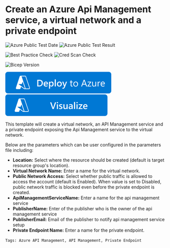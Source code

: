 # Create an Azure Api Management service, a virtual network and a private endpoint

![Azure Public Test Date](https://azurequickstartsservice.blob.core.windows.net/badges/quickstarts/microsoft.apimanagement/api-management-private-endpoint/PublicLastTestDate.svg)
![Azure Public Test Result](https://azurequickstartsservice.blob.core.windows.net/badges/quickstarts/microsoft.apimanagement/api-management-private-endpoint/PublicDeployment.svg)

![Best Practice Check](https://azurequickstartsservice.blob.core.windows.net/badges/quickstarts/microsoft.apimanagement/api-management-private-endpoint/BestPracticeResult.svg)
![Cred Scan Check](https://azurequickstartsservice.blob.core.windows.net/badges/quickstarts/microsoft.apimanagement/api-management-private-endpoint/CredScanResult.svg)

![Bicep Version](https://azurequickstartsservice.blob.core.windows.net/badges/quickstarts/microsoft.apimanagement/api-management-private-endpoint/BicepVersion.svg)

[![Deploy To Azure](https://raw.githubusercontent.com/Azure/azure-quickstart-templates/master/1-CONTRIBUTION-GUIDE/images/deploytoazure.svg?sanitize=true)](https://portal.azure.com/#create/Microsoft.Template/uri/https%3A%2F%2Fraw.githubusercontent.com%2FAzure%2Fazure-quickstart-templates%2Fmaster%2Fquickstarts%2Fmicrosoft.apimanagement%2Fapi-management-private-endpoint%2Fazuredeploy.json)
[![Visualize](https://raw.githubusercontent.com/Azure/azure-quickstart-templates/master/1-CONTRIBUTION-GUIDE/images/visualizebutton.svg?sanitize=true)](http://armviz.io/#/?load=https%3A%2F%2Fraw.githubusercontent.com%2FAzure%2Fazure-quickstart-templates%2Fmaster%2Fquickstarts%2Fmicrosoft.apimanagement%2Fapi-management-private-endpoint%2Fazuredeploy.json)

This template will create a virtual network, an API Management service and a private endpoint exposing the Api Management service to the virtual network.

Below are the parameters which can be user configured in the parameters file including:

- **Location:** Select where the resource should be created (default is target resource group's location).
- **Virtual Network Name:** Enter a name for the virtual network.
- **Public Network Access:** Select whether public traffic is allowed to access the account (default is Enabled). When value is set to Disabled, public network traffic is blocked even before the private endpoint is created.
- **ApiManagementServiceName:** Enter a name for the api management service
- **PublisherName:** Enter of the publisher who is the owner of the api management service
- **PublisherEmail:** Email of the publisher to notify api management service setup
- **Private Endpoint Name:** Enter a name for the private endpoint.

`Tags: Azure API Management, API Management, Private Endpoint`
